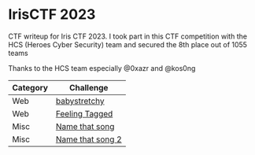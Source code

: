 # IrisCTF 2023
CTF writeup for Iris CTF 2023. I took part in this CTF competition with the HCS (Heroes Cyber ​​Security) team and secured the 8th place out of 1055 teams

Thanks to the HCS team especially @0xazr and @kos0ng

| Category | Challenge |
| --- | --- |
| Web | [babystretchy](/2023/IrisCTF%202023/babystrechy)
| Web | [Feeling Tagged](/2023/IrisCTF%202023/Feeling%20Tagged/)
| Misc | [Name that song](/2023/IrisCTF%202023/Name%20that%20song/)
| Misc | [Name that song 2](/2023/IrisCTF%202023/Name%20that%20song%202/)